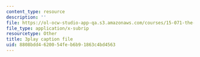 ```yaml
---
content_type: resource
description: ''
file: https://ol-ocw-studio-app-qa.s3.amazonaws.com/courses/15-071-the-analytics-edge-spring-2017/8808bdd4620054feb6b91863c4bd4563_5CExAUWzHEQ.vtt
file_type: application/x-subrip
resourcetype: Other
title: 3play caption file
uid: 8808bdd4-6200-54fe-b6b9-1863c4bd4563
---
```

